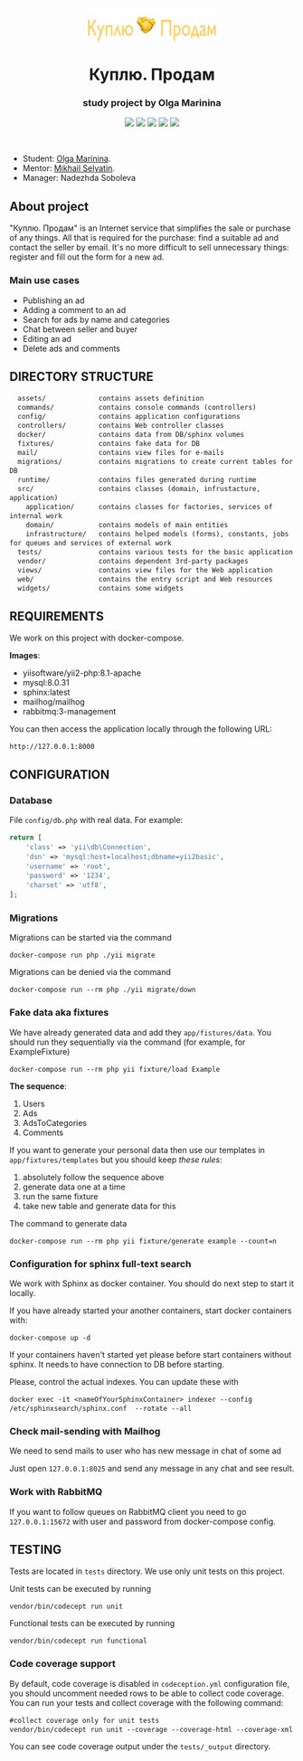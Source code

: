 <p align="center">
    <a href="https://github.com/htmlacademy-yii/2074903-task-force-4">
        <img src="web/img/logo.svg" width=227 height=60 alt="taskforce">
    </a>
    <h1 align="center">Куплю. Продам</h1>
    <h3 align="center">study project by Olga Marinina</h3>
</p>
<p align="center">
<img src="https://img.shields.io/badge/php-%5E8.1.0-blue">
<img src="https://img.shields.io/badge/mysql-~8.0.31-orange">
<img src="https://img.shields.io/badge/yii2-~2.0.45-green">
<img src="https://img.shields.io/badge/sphinx-latest-blue">
<img src="https://img.shields.io/badge/phpunit-~9.5.0-blue">

[//]: # (<img src="https://img.shields.io/badge/redis-5-red">)
</p>
<br>

* Student: [Olga Marinina](https://up.htmlacademy.ru/yii/4/user/2074903).
* Mentor: [Mikhail Selyatin](https://htmlacademy.ru/profile/id919955).
* Manager: Nadezhda Soboleva

About project
-------------------

"Куплю. Продам" is an Internet service that simplifies the sale or purchase of any things.
All that is required for the purchase: find a suitable ad and contact the seller by email.
It's no more difficult to sell unnecessary things: register and fill out the form for a new ad.

### Main use cases

* Publishing an ad
* Adding a comment to an ad
* Search for ads by name and categories
* Chat between seller and buyer
* Editing an ad
* Delete ads and comments



DIRECTORY STRUCTURE
-------------------

      assets/             contains assets definition
      commands/           contains console commands (controllers)
      config/             contains application configurations
      controllers/        contains Web controller classes
      docker/             contains data from DB/sphinx volumes
      fixtures/           contains fake data for DB
      mail/               contains view files for e-mails
      migrations/         contains migrations to create current tables for DB
      runtime/            contains files generated during runtime
      src/                contains classes (domain, infrustacture, application)
        application/      contains classes for factories, services of internal work
        domain/           contains models of main entities
        infrastructure/   contains helped models (forms), constants, jobs for queues and services of external work
      tests/              contains various tests for the basic application
      vendor/             contains dependent 3rd-party packages
      views/              contains view files for the Web application
      web/                contains the entry script and Web resources
      widgets/            contains some widgets



REQUIREMENTS
------------

We work on this project with docker-compose.

**Images**:
* yiisoftware/yii2-php:8.1-apache
* mysql:8.0.31
* sphinx:latest
* mailhog/mailhog
* rabbitmq:3-management

You can then access the application locally through the following URL:

    http://127.0.0.1:8000



CONFIGURATION
-------------

### Database

File `config/db.php` with real data. For example:

```php
return [
    'class' => 'yii\db\Connection',
    'dsn' => 'mysql:host=localhost;dbname=yii2basic',
    'username' => 'root',
    'password' => '1234',
    'charset' => 'utf8',
];
```


### Migrations

Migrations can be started via the command

```
docker-compose run php ./yii migrate
```

Migrations can be denied via the command

```
docker-compose run --rm php ./yii migrate/down
```


### Fake data aka fixtures

We have already generated data and add they `app/fistures/data`.
You should run they sequentially via the command (for example, for ExampleFixture)

```
docker-compose run --rm php yii fixture/load Example
```

**The sequence**:
1. Users
2. Ads
3. AdsToCategories
4. Comments

If you want to generate your personal data then use our templates in `app/fixtures/templates` but you should keep *these rules*:
1. absolutely follow the sequence above
2. generate data one at a time
3. run the same fixture
4. take new table and generate data for this

The command to generate data

```
docker-compose run --rm php yii fixture/generate example --count=n
```


### Configuration for sphinx full-text search

We work with Sphinx as docker container. You should do next step to start it locally.

If you have already started your another containers, start docker containers with:

    docker-compose up -d
   
If your containers haven't started yet please before start containers without sphinx. It needs to have connection to DB before starting.

Please, control the actual indexes. You can update these with

```
docker exec -it <nameOfYourSphinxContainer> indexer --config /etc/sphinxsearch/sphinx.conf  --rotate --all
```

### Check mail-sending with Mailhog

We need to send mails to user who has new message in chat of some ad

Just open `127.0.0.1:8025` and send any message in any chat and see result.

### Work with RabbitMQ

If you want to follow queues on RabbitMQ client you need to go `127.0.0.1:15672` with user and password from docker-compose config.




TESTING
-------

Tests are located in `tests` directory. We use only unit tests on this project.

Unit tests can be executed by running

```
vendor/bin/codecept run unit
```

Functional tests can be executed by running

```
vendor/bin/codecept run functional
```


### Code coverage support

By default, code coverage is disabled in `codeception.yml` configuration file, you should uncomment needed rows to be able
to collect code coverage. You can run your tests and collect coverage with the following command:

```
#collect coverage only for unit tests
vendor/bin/codecept run unit --coverage --coverage-html --coverage-xml
```

You can see code coverage output under the `tests/_output` directory.
